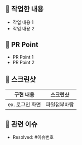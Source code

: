 ## 🌱 작업한 내용

- 작업 내용 1
- 작업 내용 2

## 🌱 PR Point

- PR Point 1
- PR Point 2

## 📸 스크린샷

|    구현 내용    |   스크린샷   |
| :-------------: | :----------: |
| ex. 로그인 화면 | 파일첨부바람 |

## 📮 관련 이슈

- Resolved: #이슈번호
